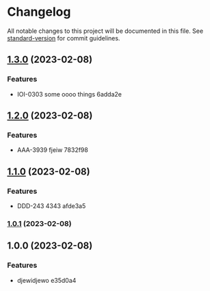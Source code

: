 # Changelog

All notable changes to this project will be documented in this file. See [standard-version](https://github.com/conventional-changelog/standard-version) for commit guidelines.

## [1.3.0](///compare/v1.2.0...v1.3.0) (2023-02-08)


### Features

* IOI-0303 some oooo things 6adda2e

## [1.2.0](///compare/v1.1.0...v1.2.0) (2023-02-08)


### Features

* AAA-3939 fjeiw 7832f98

## [1.1.0](///compare/v1.0.1...v1.1.0) (2023-02-08)


### Features

* DDD-243 4343 afde3a5

### [1.0.1](///compare/v1.0.0...v1.0.1) (2023-02-08)

## 1.0.0 (2023-02-08)


### Features

* djewidjewo e35d0a4
